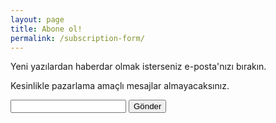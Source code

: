 ```yaml
---
layout: page
title: Abone ol!
permalink: /subscription-form/
---
```


Yeni yazılardan haberdar olmak isterseniz e-posta'nızı bırakın. 


Kesinlikle pazarlama amaçlı mesajlar almayacaksınız. 

<form action="https://getsimpleform.com/messages?form_api_token=142e3c67f698ef66966ef5177d9bff65" method="post">
  <!-- the redirect_to is optional, the form will redirect to the referrer on submission -->
  <input type='hidden' name='redirect_to' value='<https://turansert.com/subscription-thank-you.html>' />
  <!-- E-postanızı girin -->
  <input type='text' name='e-posta' />
  <input type='submit' value='Gönder' />
</form>
